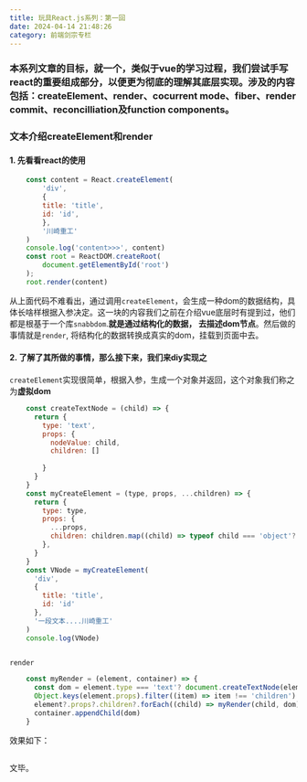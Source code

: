 ```yaml
---
title: 玩具React.js系列：第一回
date: 2024-04-14 21:48:26
category: 前端剑宗专栏
---
```


### 本系列文章的目标，就一个，类似于vue的学习过程，我们尝试手写react的重要组成部分，以便更为彻底的理解其底层实现。涉及的内容包括：createElement、render、cocurrent mode、fiber、render commit、reconcilliation及function components。

### 文本介绍createElement和render

#### 1. 先看看react的使用
```javascript
    const content = React.createElement(
        'div',
        {
        title: 'title',
        id: 'id',
        },
        '川崎重工'
    )
    console.log('content>>>', content)
    const root = ReactDOM.createRoot(
        document.getElementById('root')
    );
    root.render(content)
```

从上面代码不难看出，通过调用`createElement`，会生成一种dom的数据结构，具体长啥样根据入参决定。这一块的内容我们之前在介绍vue底层时有提到过，他们都是根基于一个库`snabbdom`.**就是通过结构化的数据， 去描述dom节点**。然后做的事情就是`render`, 将结构化的数据转换成真实的dom，挂载到页面中去。
<img src="/img/reactjs系列1_1.gif" alt="">


#### 2. 了解了其所做的事情，那么接下来，我们来diy实现之
`createElement`实现很简单，根据入参，生成一个对象并返回，这个对象我们称之为**虚拟dom**
```javascript
    const createTextNode = (child) => {
      return {
        type: 'text',
        props: {
          nodeValue: child,
          children: []
          
        }
      }
    }
    const myCreateElement = (type, props, ...children) => {
      return {
        type: type,
        props: {
          ...props,
          children: children.map((child) => typeof child === 'object'? child: createTextNode(child))
        },
      }
    }
    const VNode = myCreateElement(
      'div',
      {
        title: 'title',
        id: 'id'
      },
      '一段文本....川崎重工'
    )
    console.log(VNode)
    
```

`render`

```javascript
    const myRender = (element, container) => {
      const dom = element.type === 'text'? document.createTextNode(element.props.nodeValue): document.createElement(element.type)
      Object.keys(element.props).filter((item) => item !== 'children').forEach((item) => dom[item] = element.props[item])
      element?.props?.children?.forEach((child) => myRender(child, dom))
      container.appendChild(dom)
    }
```

效果如下：

<img src="/img/react_toy1_2.gif" alt="">

文毕。

<!-- `代数效应`: 看了tm一圈，愣是没看懂。 -->



